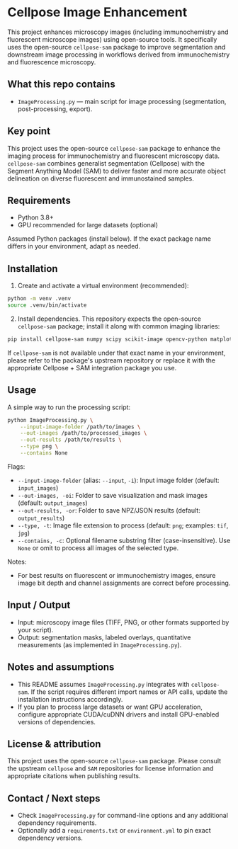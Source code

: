 # Cellpose Image Enhancement

This project enhances microscopy images (including immunochemistry and fluorescent microscope images) using open-source tools. It specifically uses the open-source `cellpose-sam` package to improve segmentation and downstream image processing in workflows derived from immunochemistry and fluorescence microscopy.

## What this repo contains

- `ImageProcessing.py` — main script for image processing (segmentation, post-processing, export).

## Key point

This project uses the open-source `cellpose-sam` package to enhance the imaging process for immunochemistry and fluorescent microscopy data. `cellpose-sam` combines generalist segmentation (Cellpose) with the Segment Anything Model (SAM) to deliver faster and more accurate object delineation on diverse fluorescent and immunostained samples.

## Requirements

- Python 3.8+
- GPU recommended for large datasets (optional)

Assumed Python packages (install below). If the exact package name differs in your environment, adapt as needed.

## Installation

1. Create and activate a virtual environment (recommended):

```bash
python -m venv .venv
source .venv/bin/activate
```

2. Install dependencies. This repository expects the open-source `cellpose-sam` package; install it along with common imaging libraries:

```bash
pip install cellpose-sam numpy scipy scikit-image opencv-python matplotlib
```

If `cellpose-sam` is not available under that exact name in your environment, please refer to the package's upstream repository or replace it with the appropriate Cellpose + SAM integration package you use.

## Usage

A simple way to run the processing script:

```bash
python ImageProcessing.py \
	--input-image-folder /path/to/images \
	--out-images /path/to/processed_images \
	--out-results /path/to/results \
	--type png \
	--contains None
```

Flags:
- `--input-image-folder` (alias: `--input`, `-i`): Input image folder (default: `input_images`)
- `--out-images, -oi`: Folder to save visualization and mask images (default: `output_images`)
- `--out-results, -or`: Folder to save NPZ/JSON results (default: `output_results`)
- `--type, -t`: Image file extension to process (default: `png`; examples: `tif`, `jpg`)
- `--contains, -c`: Optional filename substring filter (case-insensitive). Use `None` or omit to process all images of the selected type.

Notes:
- For best results on fluorescent or immunochemistry images, ensure image bit depth and channel assignments are correct before processing.

## Input / Output

- Input: microscopy image files (TIFF, PNG, or other formats supported by your script).
- Output: segmentation masks, labeled overlays, quantitative measurements (as implemented in `ImageProcessing.py`).

## Notes and assumptions

- This README assumes `ImageProcessing.py` integrates with `cellpose-sam`. If the script requires different import names or API calls, update the installation instructions accordingly.
- If you plan to process large datasets or want GPU acceleration, configure appropriate CUDA/cuDNN drivers and install GPU-enabled versions of dependencies.

## License & attribution

This project uses the open-source `cellpose-sam` package. Please consult the upstream `cellpose` and `SAM` repositories for license information and appropriate citations when publishing results.

## Contact / Next steps

- Check `ImageProcessing.py` for command-line options and any additional dependency requirements.
- Optionally add a `requirements.txt` or `environment.yml` to pin exact dependency versions.


